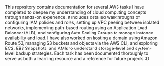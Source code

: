 This repository contains documentation for several AWS tasks I have completed to deepen my understanding of cloud computing concepts through hands-on experience. It includes detailed walkthroughs of configuring IAM policies and roles, setting up VPC peering between isolated networks, implementing path-based routing using an Application Load Balancer (ALB), and configuring Auto Scaling Groups to manage instance availability and load. I have also worked on hosting a domain using Amazon Route 53, managing S3 buckets and objects via the AWS CLI, and exploring EC2, EBS Snapshots, and AMIs to understand storage-level and system-level backup strategies. Each task has been documented thoroughly to serve as both a learning resource and a reference for future projects :D
